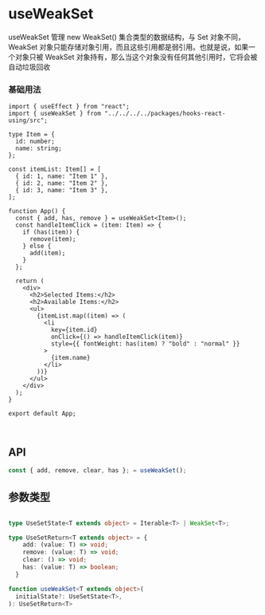 # useWeakSet

useWeakSet 管理 new WeakSet() 集合类型的数据结构，与 Set 对象不同，WeakSet 对象只能存储对象引用，而且这些引用都是弱引用。也就是说，如果一个对象只被 WeakSet 对象持有，那么当这个对象没有任何其他引用时，它将会被自动垃圾回收

### 基础用法

```tsx
import { useEffect } from "react";
import { useWeakSet } from "../../../../packages/hooks-react-using/src";

type Item = {
  id: number;
  name: string;
};

const itemList: Item[] = [
  { id: 1, name: "Item 1" },
  { id: 2, name: "Item 2" },
  { id: 3, name: "Item 3" },
];

function App() {
  const { add, has, remove } = useWeakSet<Item>();
  const handleItemClick = (item: Item) => {
    if (has(item)) {
      remove(item);
    } else {
      add(item);
    }
  };

  return (
    <div>
      <h2>Selected Items:</h2>
      <h2>Available Items:</h2>
      <ul>
        {itemList.map((item) => (
          <li
            key={item.id}
            onClick={() => handleItemClick(item)}
            style={{ fontWeight: has(item) ? "bold" : "normal" }}
          >
            {item.name}
          </li>
        ))}
      </ul>
    </div>
  );
}

export default App;



```

## API

```typescript
const { add, remove, clear, has }; = useWeakSet();
```

## 参数类型

```typescript

type UseSetState<T extends object> = Iterable<T> | WeakSet<T>;

type UseSetReturn<T extends object> = {
    add: (value: T) => void;
    remove: (value: T) => void;
    clear: () => void;
    has: (value: T) => boolean;
  }

function useWeakSet<T extends object>(
  initialState?: UseSetState<T>,
): UseSetReturn<T>
```


